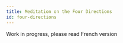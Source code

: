 ```yaml
---
title: Meditation on the Four Directions
id: four-directions
---
```


Work in progress, please read French version
